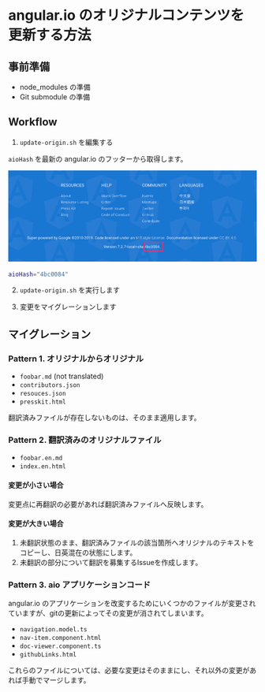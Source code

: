 # angular.io のオリジナルコンテンツを更新する方法

## 事前準備

- node_modules の準備
- Git submodule の準備

## Workflow

1. `update-origin.sh` を編集する

`aioHash` を最新の angular.io のフッターから取得します。

![image](./docs/aio-origin-hash.png)

```sh
aioHash="4bc0084"
```

2. `update-origin.sh` を実行します

3. 変更をマイグレーションします


## マイグレーション

### Pattern 1. オリジナルからオリジナル

- `foobar.md` (not translated)
- `contributors.json`
- `resouces.json`
- `presskit.html`

翻訳済みファイルが存在しないものは、そのまま適用します。

### Pattern 2. 翻訳済みのオリジナルファイル

- `foobar.en.md`
- `index.en.html`

#### 変更が小さい場合

変更点に再翻訳の必要があれば翻訳済みファイルへ反映します。

#### 変更が大きい場合

1. 未翻訳状態のまま、翻訳済みファイルの該当箇所へオリジナルのテキストをコピーし、日英混在の状態にします。
2. 未翻訳の部分について翻訳を募集するIssueを作成します。

### Pattern 3. aio アプリケーションコード

angular.io のアプリケーションを改変するためにいくつかのファイルが変更されていますが、gitの更新によってその変更が消されてしまいます。

- `navigation.model.ts`
- `nav-item.component.html`
- `doc-viewer.component.ts`
- `githubLinks.html`

これらのファイルについては、必要な変更はそのままにし、それ以外の変更があれば手動でマージします。
